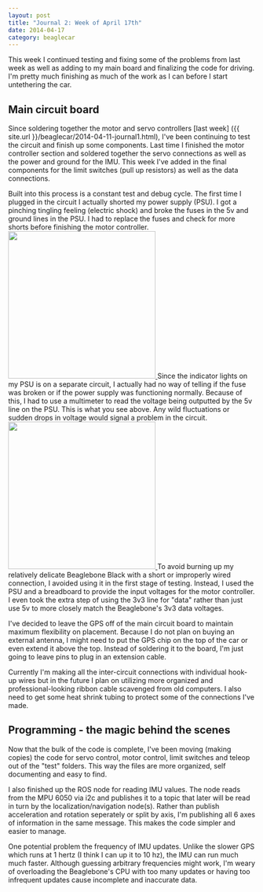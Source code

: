 ```yaml
---
layout: post
title: "Journal 2: Week of April 17th"
date: 2014-04-17
category: beaglecar
---
```


This week I continued testing and fixing some of the problems from last week as
well as adding to my main board and finalizing the code for driving. I'm pretty
much finishing as much of the work as I can before I start untethering the car.

## Main circuit board

Since soldering together the motor and servo controllers [last week]
({{ site.url }}/beaglecar/2014-04-11-journal1.html), I've been continuing to
test the circuit and finish up some components. Last time I finished the motor
controller section and soldered together the servo connections as well as the
power and ground for the IMU. This week I've added in the final components for
the limit switches (pull up resistors) as well as the data connections.

Built into this process is a constant test and debug cycle. The first
time I plugged in the circuit I actually shorted my power supply (PSU). I got
a pinching tingling feeling (electric shock) and broke the fuses in the 5v and
ground lines in the PSU. I had to replace the fuses and check for more shorts
before finishing the motor controller.
<a href="{{ site.url }}/images/PerfboardTest1.jpg">
<img src="{{ site.url }}/images/PerfboardTest1.jpg" height="300" width="auto">
</a>
Since the indicator lights on my PSU is on a separate circuit, I actually had 
no way of telling if the fuse was broken or if the power supply was functioning
normally. Because of this, I had to use a multimeter to read the voltage being
outputted by the 5v line on the PSU. This is what you see above. Any wild
fluctuations or sudden drops in voltage would signal a problem in the circuit.
<a href="{{ site.url }}/images/PerfboardTest2.jpg">
<img src="{{ site.url }}/images/PerfboardTest2.jpg" height="300" width="auto">
</a>
To avoid burning up my relatively delicate Beaglebone Black with a short or
improperly wired connection, I avoided using it in the first stage of testing.
Instead, I used the PSU and a breadboard to provide the input voltages for
the motor controller. I even took the extra step of using the 3v3 line for
"data" rather than just use 5v to more closely match the Beaglebone's 3v3 data
voltages.

I've decided to leave the GPS off of the main circuit board to maintain maximum
flexibility on placement. Because I do not plan on buying an external antenna,
I might need to put the GPS chip on the top of the car or even extend it above
the top. Instead of soldering it to the board, I'm just going to leave pins to
plug in an extension cable.

Currently I'm making all the inter-circuit connections with individual hook-up
wires but in the future I plan on utilizing more organized and
professional-looking ribbon cable scavenged from old computers. I also need to
get some heat shrink tubing to protect some of the connections I've made.

## Programming - the magic behind the scenes

Now that the bulk of the code is complete, I've been moving (making copies)
the code for servo control, motor control, limit switches and teleop out of the
"test" folders. This way the files are more organized, self documenting and
easy to find.

I also finished up the ROS node for reading IMU values. The node reads from the
MPU 6050 via i2c and publishes it to a topic that later will be read in turn by
the localization/navigation node(s). Rather than publish acceleration and
rotation seperately or split by axis, I'm publishing all 6 axes of information
in the same message. This makes the code simpler and easier to manage.

One potential problem the frequency of IMU updates. Unlike the slower GPS which
runs at 1 hertz (I think I can up it to 10 hz), the IMU can run much much
faster. Although guessing arbitrary frequencies might work, I'm weary of
overloading the Beaglebone's CPU with too many updates or having too
infrequent updates cause incomplete and inaccurate data.
